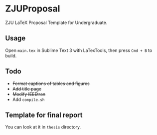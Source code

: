 # ZJUProposal
ZJU LaTeX Proposal Template for Undergraduate.
## Usage
Open `main.tex` in Sublime Text 3 with LaTexTools, then press `Cmd + B` to build.
## Todo
* ~~Format captions of tables and figures~~
* ~~Add title page~~
* ~~Modify IEEEtran~~
* Add `compile.sh`
## Template for final report
You can look at it in `thesis` directory.
